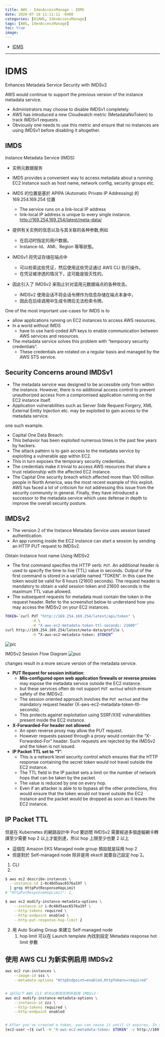 ```yaml
---
title: AWS - IdenAccessManage - IDMS
date: 2020-07-18 11:11:11 -0400
categories: [01AWS, IdenAccessManage]
tags: [AWS, IdenAccessManage]
toc: true
image:
---
```


- [IDMS](#idms)

---

# IDMS


Enhances Metadata Service Security with IMDSv2


AWS would continue to support the previous version of the instance metadata service.
- Administrators may choose to disable IMDSv1 completely.
- AWS has introduced a new Cloudwatch metric (MetadataNoToken) to track IMDSv1 requests .
- Obviously one needs to use this metric and ensure that no instances are using IMDSv1 before disabling it altogether.

## IMDS

Instance Metadata Service (IMDS)
- 实例元数据服务
- IMDS provides a convenient way to access metadata about a running EC2 instance such as host name, network config, security groups etc.
- IMDS 的位置是基於 APIPA (Automatic Private IP Addressing) 的 169.254.169.254 位置
  - The service runs on a link-local IP address
  - link-local IP address is unique to every single instance. http://169.254.169.254/latest/meta-data/

- 提供有关实例的信息以及与其关联的各种参数,例如
  - 在启动时指定的用户数据。
  - Instance-Id、AMI、Region 等等狀態。

- IMDSv1 将凭证存储在端点中
  - 可以检索这些凭证，然后使用这些凭证通过 AWS CLI 执行操作。
  - 在凭证被渗透的情况下，这可能是毁灭性的。

- 因此引入了 IMDSv2 来阻止针对滥用元数据端点的各种攻击。
  - IMDSv2 使用会话不将会话令牌作为信息存储在端点本身中，
  - 因此在后续调用中生成令牌后无法检索令牌。







One of the most important use-cases for IMDS is to
- allow applications running on EC2 instances to access AWS resources.
- In a world without IMDS
  - have to use hard-coded API keys to enable communication between AWS services and resources.
- The metadata service solves this problem with “temporary security credentials”.
  - These credentials are rotated on a regular basis and managed by the AWS STS service.



## Security Concerns around IMDSv1
- The metadata service was designed to be accessible only from within the instance. However, there is no additional access control to prevent unauthorized access from a compromised application running on the EC2 instance itself.
- Application vulnerabilities such as Server Side Request Forgery, XML External Entity Injection etc. may be exploited to gain access to the metadata service.


one such example.
- Capital One Data Breach:
- This behavior has been exploited numerous times in the past few years by hackers.
- The attack pattern is to gain access to the metadata service by exploiting a vulnerable app within EC2.
- This in turn exposes the temporary security credentials.
- The credentials make it trivial to access AWS resources that share a trust relationship with the affected EC2 instance.
- The Capital One security breach which affected more than 100 million people in North America, was the most recent example of this exploit. AWS has faced a lot of criticism for not addressing this issue from the security community in general. Finally, they have introduced a successor to the metadata service which uses defense in depth to improve the overall security posture.


## IMDSv2
- The version 2 of the Instance Metadata Service uses session based authentication.
- An app running inside the EC2 instance can start a session by sending an HTTP PUT request to IMDSv2.


Obtain Instance host name Using IMDSv2
- The first command specifies the HTTP verb: `PUT`. An additional header is used to specify the time to live (TTL) value in seconds. Output of the first command is stored in a variable named “TOKEN”. In this case the token would be valid for 6 hours (21600 seconds). The request header is mandatory to obtain a valid session token and 21600 seconds is the maximum TTL value allowed.
- The subsequent requests for metadata must contain the token in the request header. Refer to the screenshot below to understand how you may access the IMDSv2 on your EC2 instances.

```bash
TOKEN=`curl PUT "http://169.254.169.254/latest/api/token" \
            -X \
            -H "X-aws-ec2-metadata-token-ttl-seconds: 21600"`
curl http://169.254.169.254/latest/meta-data/profile \
            -H “X-aws-ec2-metadata-token: $TOKEN”
```

![pic](https://miro.medium.com/max/1400/1*HP9-lBZjFqyziuG36fF3sQ.png)

IMDSv2 Session Flow Diagram
![puc](https://miro.medium.com/max/1400/1*FE61zgAjA4jiaDokqGhriA.png)


changes result in a more secure version of the metadata service.
- **PUT Request for session initiation**:
  - **Mis-configured open web application firewalls or reverse proxies** may expose the metadata service outside the EC2 instance.
  - but these services often do not support `PUT method` which ensure safety of the IMDSv2.
  - The session oriented approach involves the `PUT method` and the mandatory request header (X-aws-ec2-metadata-token-ttl-seconds).
  - This protects against exploitation using SSRF/XXE vulnerabilities present inside the EC2 instance.
- **X-Forwarded-For header not allowed**:
  - An open reverse proxy may allow the PUT request.
  - However requests passed through a proxy would contain the “X-Forwarded-For” header. Such requests are rejected by the IMDSv2 and the token is not issued.
- **IP Packet TTL set to “1”**:
  - This is a network level security control which ensures that the HTTP response containing the secret token would not travel outside the EC2 instance.
  - The TTL field in the IP packet sets a limit on the number of network hops that can be taken by the packet.
  - The value is reduced by one on every hop.
  - Even if an attacker is able to to bypass all the other protections, this would ensure that the token would not travel outside the EC2 instance and the packet would be dropped as soon as it leaves the EC2 instance.



## IP Packet TTL

但是在 Kubernetes 的網路設計中 Pod 要訪問 IMDSv2 需要經過多個虛擬網卡轉譯至少需要 hop 2 以上才能到達，所以 hop 上限至少也要 2 以上
- 這個在 Amazon EKS Managed node group 預設就是採用 hop 2
- 但是對於 Self-managed node 除非是用 eksctl 就要自己設定 hop 2。

1. CLI
2.
```bash
$ aws ec2 describe-instances \
  --instance-id i-0c48d5aac6576a19f \
  | grep HttpPutResponseHopLimit
# "HttpPutResponseHopLimit": 1,

$ aws ec2 modify-instance-metadata-options \
    --instance-id i-0c48d5aac6576a19f \
    --http-tokens required \
    --http-endpoint enabled \
    --http-put-response-hop-limit 2
```

2. 用 Auto Scaling Group 來建立 Self-managed node
   1. hop limit 可以在 Launch template 內找到設定 Metadata response hot limit 參數

## 使用 AWS CLI 为新实例启用 IMDSv2

```bash
aws ec2 run-instances \
    --image-id sss \
    --metadata-options "HttpEndpoint=enabled,HttpTokens=required"


# 运行以下 AWS CLI 命令以修改实例并启用 IMDSv2：
aws ec2 modify-instance-metadata-options \
    --instance-id zzz \
    --http-tokens required \
    --http-endpoint enabled


# After you've created a token, you can reuse it until it expires. In the following example command, which gets the ID of the AMI used to launch the instance, the token that is stored in $TOKEN in the previous example is reused.
[ec2-user ~]$ curl -H "X-aws-ec2-metadata-token: $TOKEN" -v http://169.254.169.254/latest/meta-data/ami-id
```
